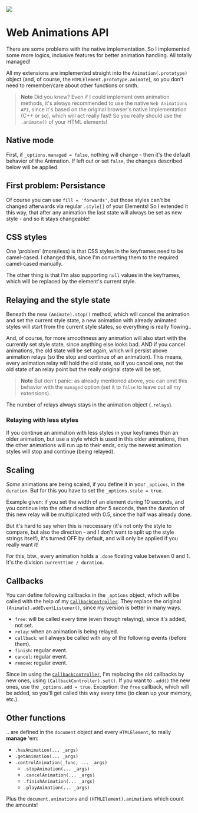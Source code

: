 <img src="https://kekse.biz/php/count.php?draw&override=github:v4" />

# Web Animations API
There are some problems with the native implementation. So I implemented some more logics,
inclusive features for better animation handling. All totally managed!

All my extensions are implemented straight into the `Animation(.prototype)` object (and,
of course, the `HTMLElement.prototype.animate`), so you don't need to remember/care about
other functions or smth.

> **Note**
> Did you knew? Even if I could implement own animation methods, it's always recommended
> to use the native `Web Animations API`, since it's based on the original browser's
> native implementation (C++ or so), which will act really fast! So you really should
> use the `.animate()` of your HTML elements!

## Native mode
First, if `_options.managed = false`, nothing will change - then it's the default behavior
of the Animation. If left out or set `false`, the changes described below will be applied.

## First problem: Persistance
Of course you can use `fill = 'forwards'`, but those styles can't be changed afterwards
via regular `.style[]` of your Elements! So I extended it this way, that after any animation
the last state will always be set as new style - and so it stays changeable!

## CSS styles
One 'problem' (more/less) is that CSS styles in the keyframes need to be camel-cased.
I changed this, since I'm converting them to the required camel-cased manually.

The other thing is that I'm also supporting `null` values in the keyframes, which will
be replaced by the element's current style.

## Relaying and the style state
Beneath the new `(Animate).stop()` method, which will cancel the animation and set the
current style state, a new animation with already animated styles will start from the
current style states, so everything is really flowing..

And, of course, for more smoothness any animation will also start with the currently set
style state, since anything else looks bad. AND if you cancel animations, the old state
will be set again, which will persist above animation relays (so the stop and continue
of an animation). This means, every animation relay will hold the old state, so if you
cancel one, not the old state of an relay point but the really original state will be set.

> **Note**
> But don't panic: as already mentioned above, you can omit this behavior with the
> `managed` option (set it to `false` to leave out all my extensions).

The number of relays always stays in the animation object (`.relays`).

### Relaying with less styles
If you continue an animation with less styles in your keyframes than an older animation,
but use a style which is used in this older animations, then the other animations will run
up to their ends, only the newest animation styles will stop and continue (being relayed).

## Scaling
_Some_ animations are being scaled, if you define it in your `_options`, in the `duration`.
But for this you have to set the `_options.scale = true`.

Example given: if you set the width of an element during 10 seconds, and you continue into
the other direction after 5 seconds, then the duration of this new relay will be
multiplicated with 0.5, since the half was already done.

But it's hard to say when this is neccessary (it's not only the style to compare, but also
the direction - and I don't want to split up the style strings itself), it's turned OFF by
default, and will only be applied if you really want it!

For this, btw., every animation holds a `.done` floating value between 0 and 1. It's the
division `currentTime / duration`.

## Callbacks
You can define following callbacks in the `_options` object, which will be called with the
help of my [`CallbackController`](../lib/callback-controller.md). They replace the original
`(Animate).addEventListener()`, since my version is better in many ways.

* `free`: will be called every time (even though relaying), since it's added, not set.
* `relay`: when an animation is being relayed.
* `callback`: will always be called with any of the following events (before them).
* `finish`: regular event.
* `cancel`: regular event.
* `remove`: regular event.

Since im using the [`CallbackController`](../lib/callback-controller.md), I'm replacing the
old callbacks by new ones, using `(CallbackController).set()`. If you want to `.add()` the
new ones, use the `_options.add = true`. Exception: the `free` callback, which will be added,
so you'll get called this way every time (to clean up your memory, etc.).

## Other functions
.. are defined in the `document` object and every `HTMLElement`, to really **manage** 'em:

* `.hasAnimation(... _args)`
* `.getAnimation(... _args)`
* `.controlAnimation(_func, ... _args)`
    * `.stopAnimation(... _args)`
    * `.cancelAnimation(... _args)`
    * `.finishAnimation(... _args)`
    * `.playAnimation(... _args)`

Plus the `document.animations` and `(HTMLElement).animations` which count the amounts!

